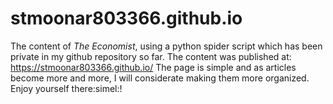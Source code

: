 # stmoonar803366.github.io
The content of *The Economist*, using a python spider script which has been private in my github repository so far.
The content was published at: https://stmoonar803366.github.io/
The page is simple and as articles become more and more, I will considerate making them more organized.
Enjoy yourself there:simel:!
